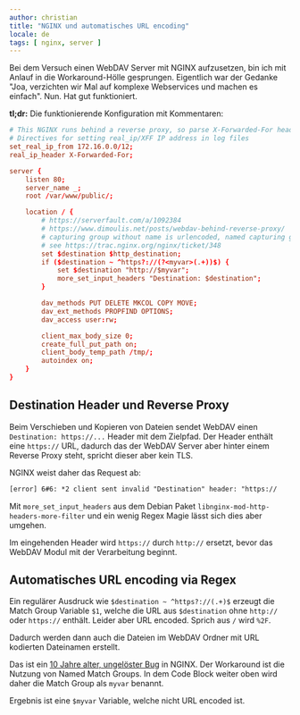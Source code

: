```yaml
---
author: christian
title: "NGINX und automatisches URL encoding"
locale: de
tags: [ nginx, server ]
---
```


Bei dem Versuch einen WebDAV Server mit NGINX aufzusetzen, bin ich mit Anlauf 
in die Workaround-Hölle gesprungen. Eigentlich war der Gedanke "Joa, verzichten wir
Mal auf komplexe Webservices und machen es einfach". Nun. Hat gut funktioniert.

**tl;dr:** Die funktionierende Konfiguration mit Kommentaren:

```conf
# This NGINX runs behind a reverse proxy, so parse X-Forwarded-For headers
# Directives for setting real_ip/XFF IP address in log files
set_real_ip_from 172.16.0.0/12;
real_ip_header X-Forwarded-For;

server {
    listen 80;
    server_name _;
    root /var/www/public/;

    location / {
        # https://serverfault.com/a/1092384
        # https://www.dimoulis.net/posts/webdav-behind-reverse-proxy/
        # capturing group without name is urlencoded, named capturing group is not.
        # see https://trac.nginx.org/nginx/ticket/348
        set $destination $http_destination;
        if ($destination ~ ^https?://(?<myvar>(.+))$) {
            set $destination "http://$myvar";
            more_set_input_headers "Destination: $destination";
        }

        dav_methods PUT DELETE MKCOL COPY MOVE;
        dav_ext_methods PROPFIND OPTIONS;
        dav_access user:rw;

        client_max_body_size 0;
        create_full_put_path on;
        client_body_temp_path /tmp/;
        autoindex on;
    }
}
```

## Destination Header und Reverse Proxy

Beim Verschieben und Kopieren von Dateien sendet WebDAV einen `Destination: https://...`
Header mit dem Zielpfad. Der Header enthält eine `https://` URL, dadurch das der WebDAV Server
aber hinter einem Reverse Proxy steht, spricht dieser aber kein TLS. 

NGINX weist daher das Request ab:

```txt
[error] 6#6: *2 client sent invalid "Destination" header: "https://
```

Mit `more_set_input_headers` aus dem Debian Paket `libnginx-mod-http-headers-more-filter`
und ein wenig Regex Magie lässt sich dies aber umgehen.

Im eingehenden Header wird `https://` durch `http://` ersetzt, bevor das WebDAV Modul
mit der Verarbeitung beginnt.

## Automatisches URL encoding via Regex

Ein regulärer Ausdruck wie `$destination ~ ^https?://(.+)$` erzeugt die Match Group
Variable `$1`, welche die URL aus `$destination` ohne `http://` oder `https://` enthält.
Leider aber URL encoded. Sprich aus `/` wird `%2F`.

Dadurch werden dann auch die Dateien im WebDAV Ordner mit URL kodierten Dateinamen erstellt.

Das ist ein [10 Jahre alter, ungelöster Bug](https://trac.nginx.org/nginx/ticket/348) in NGINX.
Der Workaround ist die Nutzung von Named Match Groups.
In dem Code Block weiter oben wird daher die Match Group als `myvar` benannt.

Ergebnis ist eine `$myvar` Variable, welche nicht URL encoded ist.
